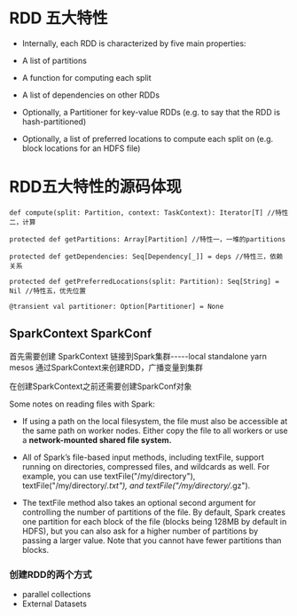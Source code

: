 
# RDD 五大特性 
* Internally, each RDD is characterized by five main properties:

 - A list of partitions
 
 - A function for computing each split
 
 - A list of dependencies on other RDDs

 - Optionally, a Partitioner for key-value RDDs (e.g. to say that the RDD is hash-partitioned)

 - Optionally, a list of preferred locations to compute each split on (e.g. block locations for an HDFS file)

# RDD五大特性的源码体现

```
def compute(split: Partition, context: TaskContext): Iterator[T] //特性二，计算
  
protected def getPartitions: Array[Partition] //特性一，一堆的partitions
  
protected def getDependencies: Seq[Dependency[_]] = deps //特性三，依赖关系

protected def getPreferredLocations(split: Partition): Seq[String] = Nil //特性五，优先位置

@transient val partitioner: Option[Partitioner] = None
```
## SparkContext SparkConf ##  
首先需要创建 SparkContext
 链接到Spark集群-----local standalone yarn mesos
 通过SparkContext来创建RDD，广播变量到集群

在创建SparkContext之前还需要创建SparkConf对象

Some notes on reading files with Spark:

* If using a path on the local filesystem, the file must also be accessible at the same path on worker nodes. Either copy the file to all workers or use a __network-mounted shared file system.__ 

* All of Spark’s file-based input methods, including textFile, support running on directories, compressed files, and wildcards as well. For example, you can use textFile("/my/directory"), textFile("/my/directory/*.txt"), and textFile("/my/directory/*.gz").

* The textFile method also takes an optional second argument for controlling the number of partitions of the file. By default, Spark creates one partition for each block of the file (blocks being 128MB by default in HDFS), but you can also ask for a higher number of partitions by passing a larger value. Note that you cannot have fewer partitions than blocks.

### 创建RDD的两个方式
* parallel collections
* External Datasets
 
 

